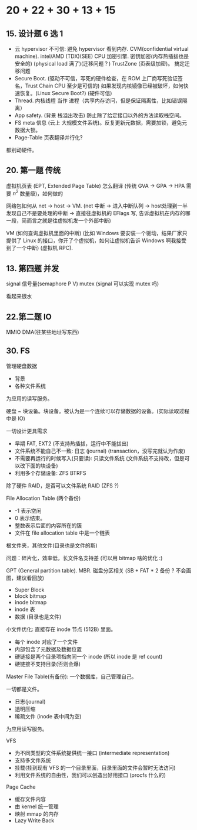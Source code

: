# 20 + 22 + 30 + 13 + 15

## 15. 设计题 6 选 1

- 云 hypervisor 不可信: 避免 hypervisor 看到内存. CVM(confidential virtual machine). intel/AMD (TDX)(SEE) CPU 加密引擎. 密钥加密(内存热插拔也是安全的) (physical load 满了)(迁移问题？)  TrustZone (页表级加密)。 搞定迁移问题
- Secure Boot. (驱动不可信，写死的硬件检查，在 ROM 上厂商写死验证签名，Trust Chain CPU 至少是可信的) 如果发现内核镜像已经被破坏，如何快速恢复。(Linux Secure Boot?) (硬件可信)
- Thread. 内核线程 当作 进程（共享内存访问，但是保证隔离性，比如错误隔离） 
- App safety. (背景 栈溢出攻击) 防止除了给定接口以外的方法读取栈空间。
- FS meta 信息 (云上 大规模文件系统)。反复更新元数据，需要加锁，避免元数据大锁。
- Page-Table 页表翻译并行化?

都别动硬件。

## 20. 第一题 传统

虚拟机页表 (EPT, Extended Page Table) 怎么翻译 (传统 GVA -> GPA -> HPA 需要 $n^2$ 数量级)，如何做的

网络包如何从 net -> host -> VM. (net 中断 -> 进入中断队列 -> host处理到一半发现自己不是要处理的中断 -> 直接往虚拟机的 EFlags 写, 告诉虚拟机在内存的哪一段，简而言之就是往虚拟机发一个外部中断)

VM (如何查询虚拟机里面的中断) (比如 Windows 要安装一个驱动，结果厂家只提供了 Linux 的接口，你开了个虚拟机，如何让虚拟机告诉 Windows 啊我接受到了一个中断) (虚拟机 RPC). 

## 13. 第四题 并发

signal 信号量(semaphore P V) mutex (signal 可以实现 mutex 吗)

看起来很水

## 22.第二题 IO

MMIO  DMA(往某些地址写东西)

## 30.  FS

管理硬盘数据

- 背景
- 各种文件系统

为应用的读写服务。

硬盘 ~ 块设备。块设备。被认为是一个连续可以存储数据的设备。(实际读取过程中是 IO)

一切设计更具需求

- 早期 FAT, EXT2 (不支持热插拔，运行中不能拔出)
- 文件系统不能自己不一致: 日志 (journal) (transaction，没写完就认为作废)
- 不需要再运行的时候写入(只要读): 只读文件系统 (文件系统不支持改，但是可以改下面的块设备)
- 利用多个存储设备: ZFS BTRFS

除了硬件 RAID，是否可以文件系统 RAID (ZFS ?)

File Allocation Table (两个备份)

- -1 表示空闲
- 0 表示结束。
- 整数表示后面的内容所在的簇
- 文件在 file allocation table 中是一个链表

根文件夹，其他文件(目录也是文件的斯)

问题：碎片化，效率低，长文件名支持差 (可以用 bitmap 啥的优化 :)

GPT (General partition table). MBR. 磁盘分区相关 (SB + FAT * 2 备份 ? 不会画图，建议看回放)

- Super Block
- block bitmap
- inode bitmap
- inode 表
- 数据 (目录也是文件)

小文件优化: 直接存在 inode 节点 (512B) 里面。

- 每个 inode 对应了一个文件
- 内部包含了元数据及数据位置
- 硬链接是两个目录项指向同一个 inode (所以 inode 是 ref count)
- 硬链接不支持目录(否则会爆)

Master File Table(有备份): 一个数据库，自己管理自己。

一切都是文件。



- 日志(journal)
- 透明压缩
- 稀疏文件 (inode 表中间为空)



为应用读写服务。

VFS

- 为不同类型的文件系统提供统一接口 (intermediate representation)
- 支持多文件系统
- 挂载(挂到现有 VFS 的一个目录里面，目录里面的文件会暂时无法访问)
- 利用文件系统的自由性，我们可以创造出好用接口 (procfs 什么的)

Page Cache

- 缓存文件内容
- 由 kernel 统一管理
- 映射 mmap 的内存
- Lazy Write Back